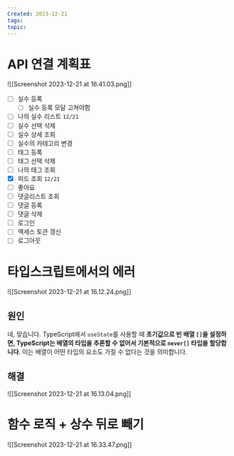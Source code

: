 ```yaml
---
Created: 2023-12-21
tags: 
topic:
---
```


# API 연결 계획표
![[Screenshot 2023-12-21 at 16.41.03.png]]
- [ ] 실수 등록 
	- [ ] 실수 등록 모달 고쳐야함
- [ ] 나의 실수 리스트 `12/21`
- [ ] 실수 선택 삭제
- [ ] 실수 상세 조회
- [ ] 실수의 카테고리 변경
- [ ] 태그 등록
- [ ] 태그 선택 삭제
- [ ] 나의 태그 조회
- [x] 피드 조회 `12/21`
- [ ] 좋아요
- [ ] 댓글리스트 조회
- [ ] 댓글 등록
- [ ] 댓글 삭제
- [ ] 로그인 
- [ ] 액세스 토큰 갱신
- [ ] 로그아웃

# 타입스크립트에서의 에러
![[Screenshot 2023-12-21 at 16.12.24.png]]
## 원인 
네, 맞습니다. TypeScript에서 `useState`를 사용할 때 **초기값으로 빈 배열 `[]`을 설정하면, TypeScript는 배열의 타입을 추론할 수 없어서 기본적으로 `never[]` 타입을 할당합니다**. 이는 배열이 어떤 타입의 요소도 가질 수 없다는 것을 의미합니다.
## 해결
![[Screenshot 2023-12-21 at 16.13.04.png]]
# 함수 로직 + 상수 뒤로 빼기
![[Screenshot 2023-12-21 at 16.33.47.png]]
